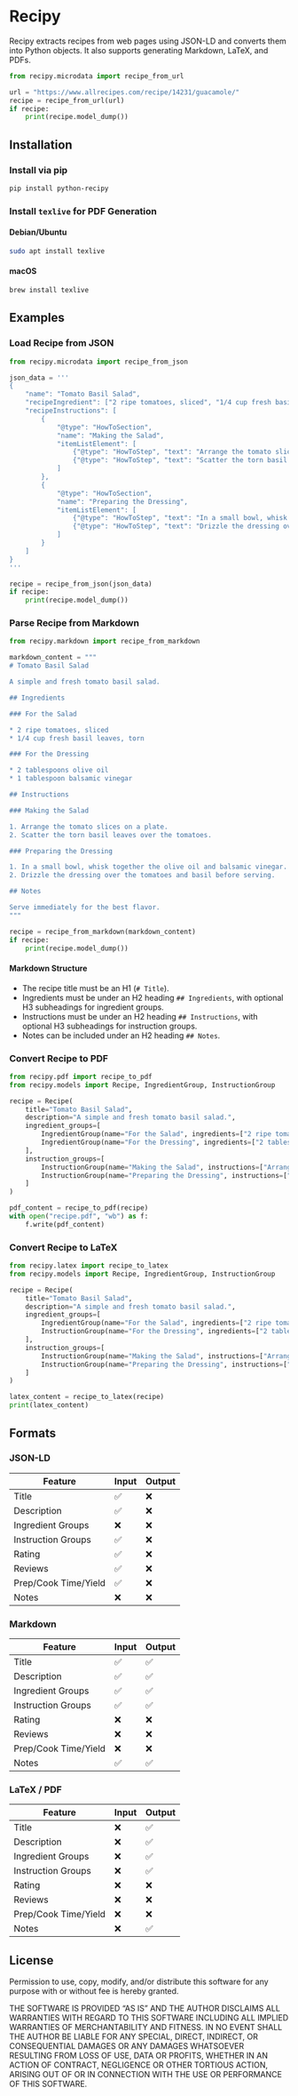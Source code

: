 # Recipy

Recipy extracts recipes from web pages using JSON-LD and converts them into Python objects. It also supports generating Markdown, LaTeX, and PDFs.

```python
from recipy.microdata import recipe_from_url

url = "https://www.allrecipes.com/recipe/14231/guacamole/"
recipe = recipe_from_url(url)
if recipe:
    print(recipe.model_dump())
```

## Installation

### Install via pip

```bash
pip install python-recipy
```

### Install `texlive` for PDF Generation

#### Debian/Ubuntu

```bash
sudo apt install texlive
```

#### macOS
    
```bash
brew install texlive
```

## Examples

### Load Recipe from JSON

```python
from recipy.microdata import recipe_from_json

json_data = '''
{
    "name": "Tomato Basil Salad",
    "recipeIngredient": ["2 ripe tomatoes, sliced", "1/4 cup fresh basil leaves, torn"],
    "recipeInstructions": [
        {
            "@type": "HowToSection",
            "name": "Making the Salad",
            "itemListElement": [
                {"@type": "HowToStep", "text": "Arrange the tomato slices on a plate."},
                {"@type": "HowToStep", "text": "Scatter the torn basil leaves over the tomatoes."}
            ]
        },
        {
            "@type": "HowToSection",
            "name": "Preparing the Dressing",
            "itemListElement": [
                {"@type": "HowToStep", "text": "In a small bowl, whisk together the olive oil and balsamic vinegar."},
                {"@type": "HowToStep", "text": "Drizzle the dressing over the tomatoes and basil before serving."}
            ]
        }
    ]
}
'''

recipe = recipe_from_json(json_data)
if recipe:
    print(recipe.model_dump())
```

### Parse Recipe from Markdown

```python
from recipy.markdown import recipe_from_markdown

markdown_content = """
# Tomato Basil Salad

A simple and fresh tomato basil salad.

## Ingredients

### For the Salad

* 2 ripe tomatoes, sliced
* 1/4 cup fresh basil leaves, torn

### For the Dressing

* 2 tablespoons olive oil
* 1 tablespoon balsamic vinegar

## Instructions

### Making the Salad

1. Arrange the tomato slices on a plate.
2. Scatter the torn basil leaves over the tomatoes.

### Preparing the Dressing

1. In a small bowl, whisk together the olive oil and balsamic vinegar.
2. Drizzle the dressing over the tomatoes and basil before serving.

## Notes

Serve immediately for the best flavor.
"""

recipe = recipe_from_markdown(markdown_content)
if recipe:
    print(recipe.model_dump())
```

#### Markdown Structure

* The recipe title must be an H1 (`# Title`).
* Ingredients must be under an H2 heading `## Ingredients`, with optional H3 subheadings for ingredient groups.
* Instructions must be under an H2 heading `## Instructions`, with optional H3 subheadings for instruction groups.
* Notes can be included under an H2 heading `## Notes`.

### Convert Recipe to PDF

```python
from recipy.pdf import recipe_to_pdf
from recipy.models import Recipe, IngredientGroup, InstructionGroup

recipe = Recipe(
    title="Tomato Basil Salad",
    description="A simple and fresh tomato basil salad.",
    ingredient_groups=[
        IngredientGroup(name="For the Salad", ingredients=["2 ripe tomatoes, sliced", "1/4 cup fresh basil leaves, torn"]),
        IngredientGroup(name="For the Dressing", ingredients=["2 tablespoons olive oil", "1 tablespoon balsamic vinegar"])
    ],
    instruction_groups=[
        InstructionGroup(name="Making the Salad", instructions=["Arrange the tomato slices on a plate.", "Scatter the torn basil leaves over the tomatoes."]),
        InstructionGroup(name="Preparing the Dressing", instructions=["In a small bowl, whisk together the olive oil and balsamic vinegar.", "Drizzle the dressing over the tomatoes and basil before serving."])
    ]
)

pdf_content = recipe_to_pdf(recipe)
with open("recipe.pdf", "wb") as f:
    f.write(pdf_content)
```

### Convert Recipe to LaTeX

```python
from recipy.latex import recipe_to_latex
from recipy.models import Recipe, IngredientGroup, InstructionGroup

recipe = Recipe(
    title="Tomato Basil Salad",
    description="A simple and fresh tomato basil salad.",
    ingredient_groups=[
        IngredientGroup(name="For the Salad", ingredients=["2 ripe tomatoes, sliced", "1/4 cup fresh basil leaves, torn"]),
        InstructionGroup(name="For the Dressing", ingredients=["2 tablespoons olive oil", "1 tablespoon balsamic vinegar"])
    ],
    instruction_groups=[
        InstructionGroup(name="Making the Salad", instructions=["Arrange the tomato slices on a plate.", "Scatter the torn basil leaves over the tomatoes."]),
        InstructionGroup(name="Preparing the Dressing", instructions=["In a small bowl, whisk together the olive oil and balsamic vinegar.", "Drizzle the dressing over the tomatoes and basil before serving."])
    ]
)

latex_content = recipe_to_latex(recipe)
print(latex_content)
```

## Formats

### JSON-LD

| Feature              | Input | Output |
|----------------------|-------|--------|
| Title                | ✅     | ❌      |
| Description          | ✅     | ❌      |
| Ingredient Groups    | ❌     | ❌      |
| Instruction Groups   | ✅     | ❌      |
| Rating               | ✅     | ❌      |
| Reviews              | ✅     | ❌      |
| Prep/Cook Time/Yield | ✅     | ❌      |
| Notes                | ❌     | ❌      |

### Markdown

| Feature              | Input | Output |
|----------------------|-------|--------|
| Title                | ✅     | ✅      |
| Description          | ✅     | ✅      |
| Ingredient Groups    | ✅     | ✅      |
| Instruction Groups   | ✅     | ✅      |
| Rating               | ❌     | ❌      |
| Reviews              | ❌     | ❌      |
| Prep/Cook Time/Yield | ❌     | ❌      |
| Notes                | ✅     | ✅      |

### LaTeX / PDF

| Feature              | Input | Output |
|----------------------|-------|--------|
| Title                | ❌     | ✅      |
| Description          | ❌     | ✅      |
| Ingredient Groups    | ❌     | ✅      |
| Instruction Groups   | ❌     | ✅      |
| Rating               | ❌     | ❌      |
| Reviews              | ❌     | ❌      |
| Prep/Cook Time/Yield | ❌     | ❌      |
| Notes                | ❌     | ✅      |

## License

Permission to use, copy, modify, and/or distribute this software for
any purpose with or without fee is hereby granted.

THE SOFTWARE IS PROVIDED “AS IS” AND THE AUTHOR DISCLAIMS ALL
WARRANTIES WITH REGARD TO THIS SOFTWARE INCLUDING ALL IMPLIED WARRANTIES
OF MERCHANTABILITY AND FITNESS. IN NO EVENT SHALL THE AUTHOR BE LIABLE
FOR ANY SPECIAL, DIRECT, INDIRECT, OR CONSEQUENTIAL DAMAGES OR ANY
DAMAGES WHATSOEVER RESULTING FROM LOSS OF USE, DATA OR PROFITS, WHETHER IN
AN ACTION OF CONTRACT, NEGLIGENCE OR OTHER TORTIOUS ACTION, ARISING OUT
OF OR IN CONNECTION WITH THE USE OR PERFORMANCE OF THIS SOFTWARE.
